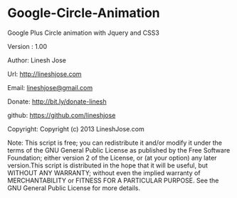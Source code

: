 Google-Circle-Animation
=======================

Google Plus Circle animation with Jquery and CSS3

Version : 1.00

Author: Linesh Jose

Url: http://lineshjose.com

Email: lineshjose@gmail.com

Donate:  http://bit.ly/donate-linesh

github: https://github.com/lineshjose

Copyright: Copyright (c) 2013 LineshJose.com


Note: This script is free; you can redistribute it and/or modify  it under the terms of the GNU General Public License as published by the Free Software Foundation; either version 2 of the License, or (at your option) any later version.This script is distributed in the hope 
that it will be useful,   but WITHOUT ANY WARRANTY; without even the implied warranty of MERCHANTABILITY or FITNESS FOR A PARTICULAR PURPOSE. 	See the  GNU General Public License for more details.
